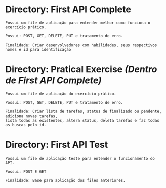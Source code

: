 # Directory: First API Complete

    Possui um file de aplicação para entender melhor como funciona o exercício prático.

    Possui: POST, GET, DELETE, PUT e tratamento de erro.

    Finalidade: Criar desenvolvedores com habilidades, seus respectivos nomes e id para identificação

    
# Directory: Pratical Exercise *(Dentro de First API Complete)*
        
    Possui um file de aplicação do exercício prático.
    
    Possui: POST, GET, DELETE, PUT e tratamento de erro.
    
    Finalidade: Criar lista de tarefas, status de finalizado ou pendente, adiciona novas tarefas,
    lista todas as existentes, altera status, deleta tarefas e faz todas as buscas pelo id.

# Directory: First API Test

    Possui um file de aplicação teste para entender o funcionamento do API.
    
    Possui: POST E GET

    Finalidade: Base para aplicação dos files anteriores.
